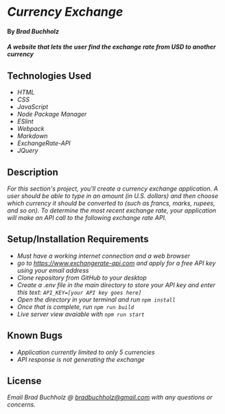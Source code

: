 # _Currency Exchange_

#### By _**Brad Buchholz**_

#### _A website that lets the user find the exchange rate from USD to another currency_
## Technologies Used

* _HTML_
* _CSS_
* _JavaScript_
* _Node Package Manager_
* _ESlint_
* _Webpack_
* _Markdown_
* _ExchangeRate-API_
* _JQuery_


## Description

_For this section's project, you'll create a currency exchange application. A user should be able to type in an amount (in U.S. dollars) and then choose which currency it should be converted to (such as francs, marks, rupees, and so on). To determine the most recent exchange rate, your application will make an API call to the following exchange rate API._

## Setup/Installation Requirements

* _Must have a working internet connection and a web browser_
* _go to https://www.exchangerate-api.com and apply for a free API key using your email address_
* _Clone repository from GitHub to your desktop_
* _Create a .env file in the main directory to store your API key and enter this text: ``API_KEY=[your API key goes here]``_
* _Open the directory in your terminal and run ``npm install``_
* _Once that is complete, run ``npm run build``_
* _Live server view avaiable with ``npm run start``_


## Known Bugs

* _Application currently limited to only 5 currencies_
* _API response is not generating the exchange_

## License

_Email Brad Buchholz @ bradbuchholz@gmail.com with any questions or concerns._